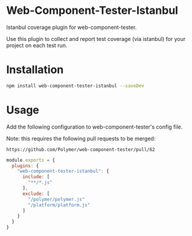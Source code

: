 Web-Component-Tester-Istanbul
=============================

Istanbul coverage plugin for web-component-tester.

Use this plugin to collect and report test coverage (via istanbul) for
your project on each test run.

# Installation

```sh
npm install web-component-tester-istanbul --saveDev
```

# Usage

Add the following configuration to web-component-tester's config file.

Note: this requires the following pull requests to be merged:

    https://github.com/Polymer/web-component-tester/pull/62

```js
module.exports = {
  plugins: {
    "web-component-tester-istanbul": {
      include: [
        "**/*.js"
      ],
      exclude: [
        "/polymer/polymer.js"
        "/platform/platform.js"
      ]
    }
  }
}
```
